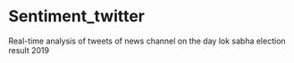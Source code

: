 # Sentiment_twitter
Real-time analysis of tweets of news channel on the day lok sabha election result 2019
